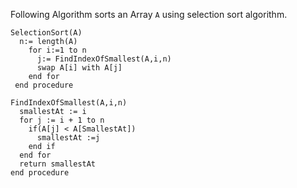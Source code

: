 Following Algorithm sorts an Array `A` using selection sort algorithm.

```
SelectionSort(A)
  n:= length(A)
    for i:=1 to n
      j:= FindIndexOfSmallest(A,i,n)
      swap A[i] with A[j]
    end for
 end procedure
 
FindIndexOfSmallest(A,i,n)
  smallestAt := i
  for j := i + 1 to n
    if(A[j] < A[SmallestAt])
      smallestAt :=j
    end if
  end for
  return smallestAt
end procedure
```

